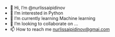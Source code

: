 - 👋 Hi, I’m @nurlissaipidinov
- 👀 I’m interested in Python
- 🌱 I’m currently learning Machine learning
- 💞️ I’m looking to collaborate on ...
- 📫 How to reach me nurlissaipidinov@gmai.com

<!---
nurlissaipidinov/nurlissaipidinov is a ✨ special ✨ repository because its `README.md` (this file) appears on your GitHub profile.
You can click the Preview link to take a look at your changes.
--->
